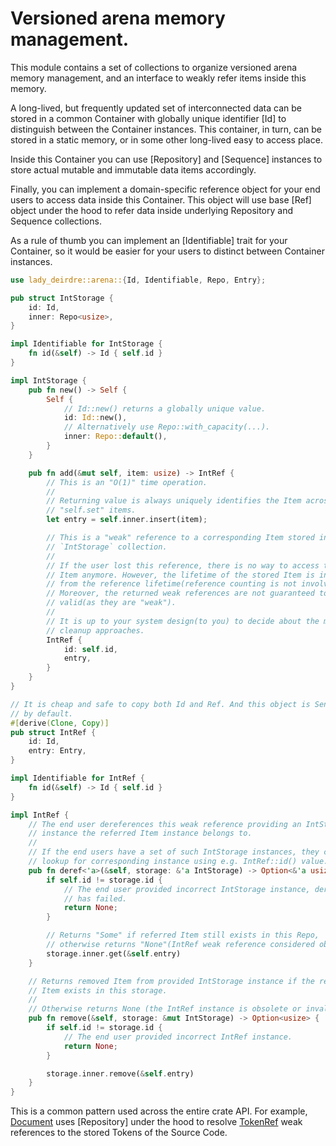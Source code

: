 # Versioned arena memory management.

This module contains a set of collections to organize versioned arena memory
management, and an interface to weakly refer items inside this memory.

A long-lived, but frequently updated set of interconnected data can be stored in
a common Container with globally unique identifier [Id] to distinguish between
the Container instances. This container, in turn, can be stored in a static
memory, or in some other long-lived easy to access place.

Inside this Container you can use [Repository] and [Sequence] instances to
store actual mutable and immutable data items accordingly.

Finally, you can implement a domain-specific reference object for your end
users to access data inside this Container. This object will use base
[Ref] object under the hood to refer data inside underlying Repository and
Sequence collections.

As a rule of thumb you can implement an [Identifiable] trait for your Container,
so it would be easier for your users to distinct between Container instances.

```rust
use lady_deirdre::arena::{Id, Identifiable, Repo, Entry};

pub struct IntStorage {
    id: Id,
    inner: Repo<usize>,
}

impl Identifiable for IntStorage {
    fn id(&self) -> Id { self.id }
}

impl IntStorage {
    pub fn new() -> Self {
        Self {
            // Id::new() returns a globally unique value. 
            id: Id::new(),
            // Alternatively use Repo::with_capacity(...).
            inner: Repo::default(),
        }
    }

    pub fn add(&mut self, item: usize) -> IntRef {
        // This is an "O(1)" time operation.
        //
        // Returning value is always uniquely identifies the Item across other
        // "self.set" items.
        let entry = self.inner.insert(item);

        // This is a "weak" reference to a corresponding Item stored in the
        // `IntStorage` collection.
        //
        // If the user lost this reference, there is no way to access this
        // Item anymore. However, the lifetime of the stored Item is independent
        // from the reference lifetime(reference counting is not involved here).
        // Moreover, the returned weak references are not guaranteed to be
        // valid(as they are "weak").
        //
        // It is up to your system design(to you) to decide about the memory
        // cleanup approaches.
        IntRef {
            id: self.id,
            entry,
        }
    }
}

// It is cheap and safe to copy both Id and Ref. And this object is Send+Sync
// by default.
#[derive(Clone, Copy)]
pub struct IntRef {
    id: Id,
    entry: Entry,
}

impl Identifiable for IntRef {
    fn id(&self) -> Id { self.id }
}

impl IntRef {
    // The end user dereferences this weak reference providing an IntStorage
    // instance the referred Item instance belongs to.
    //
    // If the end users have a set of such IntStorage instances, they can
    // lookup for corresponding instance using e.g. IntRef::id() value. 
    pub fn deref<'a>(&self, storage: &'a IntStorage) -> Option<&'a usize> {
        if self.id != storage.id {
            // The end user provided incorrect IntStorage instance, dereference
            // has failed.
            return None;
        }

        // Returns "Some" if referred Item still exists in this Repo,
        // otherwise returns "None"(IntRef weak reference considered obsolete).
        storage.inner.get(&self.entry)
    }

    // Returns removed Item from provided IntStorage instance if the referred
    // Item exists in this storage.
    //
    // Otherwise returns None (the IntRef instance is obsolete or invalid).
    pub fn remove(&self, storage: &mut IntStorage) -> Option<usize> {
        if self.id != storage.id {
            // The end user provided incorrect IntRef instance.
            return None;
        }

        storage.inner.remove(&self.entry)
    }
}
```

This is a common pattern used across the entire crate API. For example,
[Document](crate::Document) uses [Repository] under the hood to resolve
[TokenRef](crate::lexis::TokenRef) weak references to the stored Tokens of
the Source Code.
